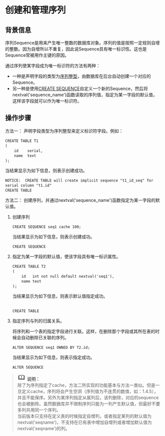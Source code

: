 # 创建和管理序列

## 背景信息<a name="zh-cn_topic_0237120310_zh-cn_topic_0093152908_zh-cn_topic_0064273680_section3970017091331"></a>

序列Sequence是用来产生唯一整数的数据库对象。序列的值是按照一定规则自增的整数。因为自增所以不重复，因此说Sequence具有唯一标识性。这也是Sequence常被用作主键的原因。

通过序列使某字段成为唯一标识符的方法有两种：

-   一种是声明字段的类型为[序列整型](../SQLReference/数值类型.md#zh-cn_topic_0237121927_zh-cn_topic_0059778296_t5262f987c61c4a8caff8c8037e912874)，由数据库在后台自动创建一个对应的Sequence。
-   另一种是使用[CREATE SEQUENCE](../SQLReference/CREATE-SEQUENCE.md)自定义一个新的Sequence，然后将nextval\('sequence\_name'\)函数读取的序列值，指定为某一字段的默认值，这样该字段就可以作为唯一标识符。

## 操作步骤<a name="zh-cn_topic_0237120310_zh-cn_topic_0093152908_zh-cn_topic_0064273680_section1199961991514"></a>

方法一： 声明字段类型为序列整型来定义标识符字段。例如：

```
CREATE TABLE T1
(
    id    serial,
    name  text
);
```

当结果显示为如下信息，则表示创建成功。

```
NOTICE:  CREATE TABLE will create implicit sequence "t1_id_seq" for serial column "t1.id"
CREATE TABLE
```

方法二： 创建序列，并通过nextval\('sequence\_name'\)函数指定为某一字段的默认值。

1.  创建序列

    ```
    CREATE SEQUENCE seq1 cache 100;
    ```

    当结果显示为如下信息，则表示创建成功。

    ```
    CREATE SEQUENCE
    ```

2.  指定为某一字段的默认值，使该字段具有唯一标识属性。

    ```
    CREATE TABLE T2 
    ( 
        id   int not null default nextval('seq1'),
        name text
    );
    ```

    当结果显示为如下信息，则表示默认值指定成功。

    ```

    CREATE TABLE
    ```

3.  指定序列与列的归属关系。

    将序列和一个表的指定字段进行关联。这样，在删除那个字段或其所在表的时候会自动删除已关联的序列。

    ```
    ALTER SEQUENCE seq1 OWNED BY T2.id;
    ```

    当结果显示为如下信息，则表示指定成功。

    ```
    ALTER SEQUENCE
    ```


>![](public_sys-resources/icon-note.png) **说明：**   
>除了为序列指定了cache，方法二所实现的功能基本与方法一类似。但是一旦定义cache，序列将会产生空洞（序列值为不连贯的数值，如：1.4.5），并且不能保序。另外为某序列指定从属列后，该列删除，对应的sequence也会被删除。虽然数据库并不限制序列只能为一列产生默认值，但最好不要多列共用同一个序列。  
>当前版本只支持在定义表的时候指定自增列，或者指定某列的默认值为nextval\('seqname'\)，不支持在已有表中增加自增列或者增加默认值为nextval\('seqname'\)的列。  

